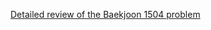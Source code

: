 [Detailed review of the Baekjoon 1504 problem](https://choicube84.github.io/study/2023/12/31/baekjoon_1504.html)
